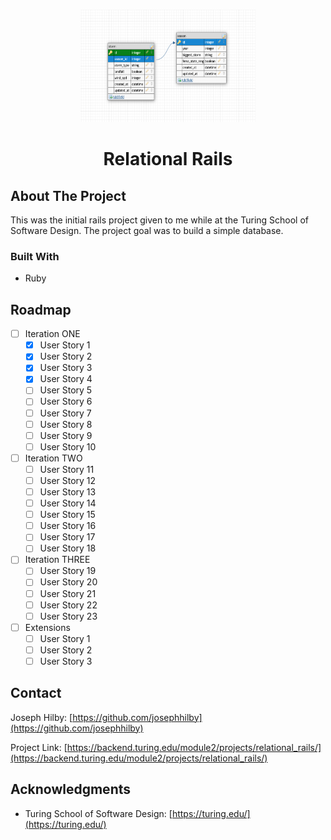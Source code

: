 <a name="Relational_Rails"></a>

<!-- PROJECT LOGO -->
<br />
<div align="center">
  <a href="https://github.com/josephhilby/relational_rails">
    <img src="images/relational_rails.png" alt="Logo" width="280" height="180">
  </a>

<h1 align="center">Relational Rails</h1>
</div>

## About The Project

This was the initial rails project given to me while at the Turing School of Software Design. The project goal was to build a simple database. <!-- I have kept this project as a measuring stick for my journey in learning Rails / Software Engineering. -->

### Built With

* Ruby

<!-- GETTING STARTED
## Getting Started -->

<!-- ROADMAP -->
## Roadmap

* [ ] Iteration ONE
    * [x] User Story 1
    * [x] User Story 2
    * [x] User Story 3
    * [x] User Story 4
    * [ ] User Story 5
    * [ ] User Story 6
    * [ ] User Story 7
    * [ ] User Story 8
    * [ ] User Story 9
    * [ ] User Story 10
* [ ] Iteration TWO
    * [ ] User Story 11
    * [ ] User Story 12
    * [ ] User Story 13
    * [ ] User Story 14
    * [ ] User Story 15
    * [ ] User Story 16
    * [ ] User Story 17
    * [ ] User Story 18
* [ ] Iteration THREE
    * [ ] User Story 19
    * [ ] User Story 20
    * [ ] User Story 21
    * [ ] User Story 22
    * [ ] User Story 23
* [ ] Extensions
    * [ ] User Story 1
    * [ ] User Story 2
    * [ ] User Story 3

<!-- CONTACT -->
## Contact

Joseph Hilby: [https://github.com/josephhilby](https://github.com/josephhilby)

Project Link: [https://backend.turing.edu/module2/projects/relational_rails/](https://backend.turing.edu/module2/projects/relational_rails/)

<!-- ACKNOWLEDGMENTS -->
## Acknowledgments

* Turing School of Software Design: [https://turing.edu/](https://turing.edu/)